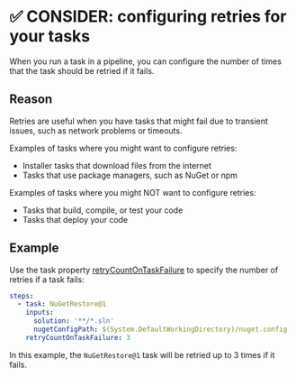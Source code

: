 # ✅ CONSIDER: configuring retries for your tasks

When you run a task in a pipeline, you can configure the number of times that
the task should be retried if it fails.

## Reason

Retries are useful when you have tasks that might fail due to transient issues,
such as network problems or timeouts.

Examples of tasks where you might want to configure retries:

- Installer tasks that download files from the internet
- Tasks that use package managers, such as NuGet or npm

Examples of tasks where you might NOT want to configure retries:

- Tasks that build, compile, or test your code
- Tasks that deploy your code

## Example

Use the task property
[retryCountOnTaskFailure](https://learn.microsoft.com/en-us/azure/devops/pipelines/process/tasks?view=azure-devops&tabs=yaml#number-of-retries-if-task-failed)
to specify the number of retries if a task fails:

```yaml
steps:
  - task: NuGetRestore@1
    inputs:
      solution: '**/*.sln'
      nugetConfigPath: $(System.DefaultWorkingDirectory)/nuget.config
    retryCountOnTaskFailure: 3
```

In this example, the `NuGetRestore@1` task will be retried up to 3 times if it fails.
